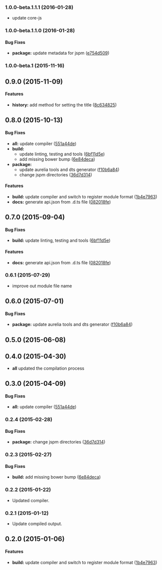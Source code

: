### 1.0.0-beta.1.1.1 (2016-01-28)

* update core-js

### 1.0.0-beta.1.1.0 (2016-01-28)


#### Bug Fixes

* **package:** update metadata for jspm ([e754d509](http://github.com/aurelia/history/commit/e754d509beacbdf41799db73e9490a069de3ff76))


### 1.0.0-beta.1 (2015-11-16)


## 0.9.0 (2015-11-09)


#### Features

* **history:** add method for setting the title ([8c634825](http://github.com/aurelia/history/commit/8c6348256bcdfe24bceec91425021be8dff8a081))


## 0.8.0 (2015-10-13)


#### Bug Fixes

* **all:** update compiler ([551a44de](http://github.com/aurelia/history/commit/551a44de433e3809c0c868da6f707e150a22085f))
* **build:**
  * update linting, testing and tools ([6bf11d5e](http://github.com/aurelia/history/commit/6bf11d5e7213910a31e6fa0d194f6d615c207615))
  * add missing bower bump ([6e84deca](http://github.com/aurelia/history/commit/6e84decadaf565971dce7cd30869dd23086abcbe))
* **package:**
  * update aurelia tools and dts generator ([f10b6a84](http://github.com/aurelia/history/commit/f10b6a840f94b3692ae0f4a32e65718d1e4afc62))
  * change jspm directories ([36d7d314](http://github.com/aurelia/history/commit/36d7d31464d4d41b7f97dce03fa5923626bc5837))


#### Features

* **build:** update compiler and switch to register module format ([1b4e7963](http://github.com/aurelia/history/commit/1b4e7963730359384ffd7e5d9b06399920a91343))
* **docs:** generate api.json from .d.ts file ([082018fe](http://github.com/aurelia/history/commit/082018fe6cdc1cf547f1cf67649a85ab45e4be09))


## 0.7.0 (2015-09-04)


#### Bug Fixes

* **build:** update linting, testing and tools ([6bf11d5e](http://github.com/aurelia/history/commit/6bf11d5e7213910a31e6fa0d194f6d615c207615))


#### Features

* **docs:** generate api.json from .d.ts file ([082018fe](http://github.com/aurelia/history/commit/082018fe6cdc1cf547f1cf67649a85ab45e4be09))


### 0.6.1 (2015-07-29)

* improve out module file name

## 0.6.0 (2015-07-01)


#### Bug Fixes

* **package:** update aurelia tools and dts generator ([f10b6a84](http://github.com/aurelia/history/commit/f10b6a840f94b3692ae0f4a32e65718d1e4afc62))


## 0.5.0 (2015-06-08)


## 0.4.0 (2015-04-30)

* **all** updated the compilation process

## 0.3.0 (2015-04-09)


#### Bug Fixes

* **all:** update compiler ([551a44de](http://github.com/aurelia/history/commit/551a44de433e3809c0c868da6f707e150a22085f))


### 0.2.4 (2015-02-28)


#### Bug Fixes

* **package:** change jspm directories ([36d7d314](http://github.com/aurelia/history/commit/36d7d31464d4d41b7f97dce03fa5923626bc5837))


### 0.2.3 (2015-02-27)


#### Bug Fixes

* **build:** add missing bower bump ([6e84deca](http://github.com/aurelia/history/commit/6e84decadaf565971dce7cd30869dd23086abcbe))


### 0.2.2 (2015-01-22)

* Updated compiler.

### 0.2.1 (2015-01-12)

* Update compiled output.

## 0.2.0 (2015-01-06)


#### Features

* **build:** update compiler and switch to register module format ([1b4e7963](http://github.com/aurelia/history/commit/1b4e7963730359384ffd7e5d9b06399920a91343))
